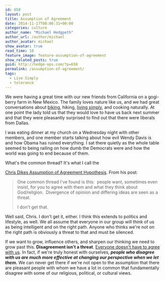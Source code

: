 ```yaml
---
id: 658
layout: post
title: Assumption of Agreement
date: 2014-11-17T08:00:31+00:00
categories: culture
author_name: "Michael Hedgpeth"
author_url: /author/michael
author_avatar: michael
show_avatar: true
read_time: 10
feature_image: feature-assumption-of-agreement 
show_related_posts: true 
guid: http://hedge-ops.com/?p=658
permalink: /assumption-of-agreement/
tags:
  - Live Simply
  - tolerance
---
```

We were having a great time with our new friends from California on a gogi-berry farm in New Mexico. The family loves nature like us, and we had great conversations about [biking](/engineering-travel/), hiking, [living simply](/achievable-contentment/), and cooking naturally. At one point the lady told us that they would love to have us back next summer and that they were pleasantly surprised to find out that there were liberals from Dallas.

I was eating dinner at my church on a Wednesday night with other members, and one member starts talking about how evil Wendy Davis is and how Obama has ruined everything. I sat there quietly as the whole table seemed to being railing on how dumb the Democrats were and how the world was going to end because of them.

What's the common thread?<!--more--> It's what I call the 

[Chris Dikes Assumption of Agreement Hypothesis](http://www.chrisdikes.com/2013/05/30/the-ever-changing-idea-of-god/). From his post:

> One common thread I've found is this:  people want, sometimes even insist, for you to agree with them and what they think about God/religion.  Divergence of opinion and differing ideas are seen as a threat.
> 
> I don't get that.

Well said, Chris. I don't get it, either. I think this extends to politics and lifestyle, as well. We all assume that everyone in our group will think of us as being intelligent and on the right path. Anyone who thinks we're not on the right path is obviously a threat to that and must be silenced.

If we want to grow, influence others, and sharpen our thinking we need to grow past this. **Disagreement isn't a threat**. [Everyone doesn't have to agree with us](/life-is-art/). In fact, if we're truly honest with ourselves, **_people who disagree with us are much more effective at changing our perspective when we let them._** We can never get there if we're not open to the assumption that there are pleasant people with whom we have a lot in common that fundamentally disagree with some of our religious, political, or cultural views.